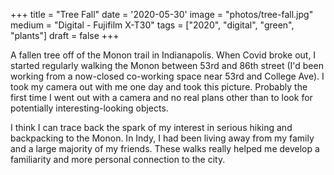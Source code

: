 +++
title = "Tree Fall"
date = '2020-05-30'
image = "photos/tree-fall.jpg"
medium = "Digital - Fujifilm X-T30"
tags = ["2020", "digital", "green", "plants"]
draft = false 
+++

A fallen tree off of the Monon trail in Indianapolis. When Covid broke out, I started regularly walking the Monon
between 53rd and 86th street (I'd been working from a now-closed co-working space near 53rd and College Ave). I took my
camera out with me one day and took this picture. Probably the first time I went out with a camera and no real plans
other than to look for potentially interesting-looking objects.

I think I can trace back the spark of my interest in serious hiking and backpacking to the Monon.
In Indy, I had been living away from my family and a large majority of my friends.
These walks really helped me develop a familiarity and more personal connection to the city.
